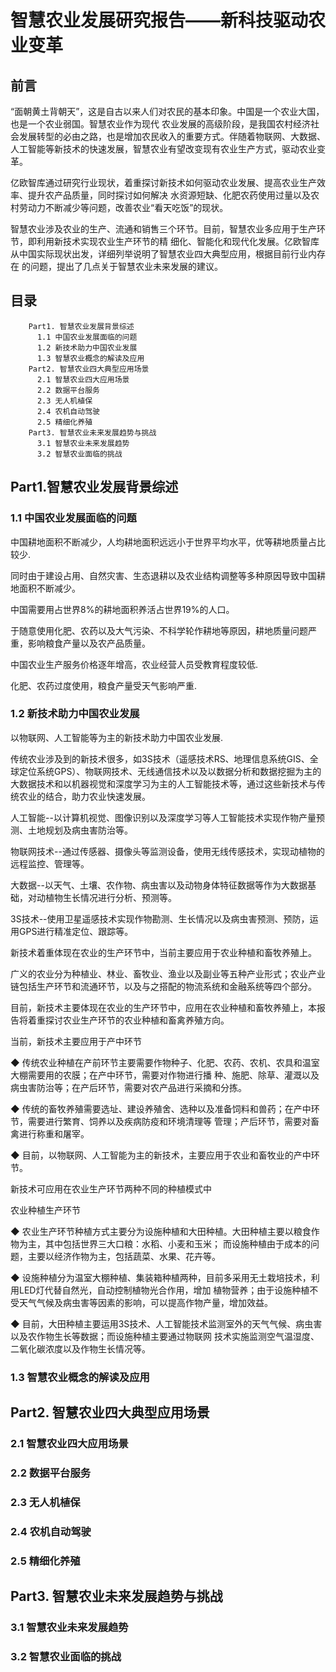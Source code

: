 # 智慧农业发展研究报告——新科技驱动农业变革


## 前言

“面朝黄土背朝天”，这是自古以来人们对农民的基本印象。中国是一个农业大国，也是一个农业弱国。智慧农业作为现代
农业发展的高级阶段，是我国农村经济社会发展转型的必由之路，也是增加农民收入的重要方式。伴随着物联网、大数据、
人工智能等新技术的快速发展，智慧农业有望改变现有农业生产方式，驱动农业变革。

亿欧智库通过研究行业现状，着重探讨新技术如何驱动农业发展、提高农业生产效率、提升农产品质量，同时探讨如何解决
水资源短缺、化肥农药使用过量以及农村劳动力不断减少等问题，改善农业“看天吃饭”的现状。

智慧农业涉及农业的生产、流通和销售三个环节。目前，智慧农业多应用于生产环节，即利用新技术实现农业生产环节的精
细化、智能化和现代化发展。亿欧智库从中国实际现状出发，详细列举说明了智慧农业四大典型应用，根据目前行业内存在
的问题，提出了几点关于智慧农业未来发展的建议。

## 目录

        Part1. 智慧农业发展背景综述
          1.1 中国农业发展面临的问题
          1.2 新技术助力中国农业发展
          1.3 智慧农业概念的解读及应用
        Part2. 智慧农业四大典型应用场景
          2.1 智慧农业四大应用场景
          2.2 数据平台服务
          2.3 无人机植保
          2.4 农机自动驾驶
          2.5 精细化养殖
        Part3. 智慧农业未来发展趋势与挑战
          3.1 智慧农业未来发展趋势
          3.2 智慧农业面临的挑战

## Part1.智慧农业发展背景综述

###  1.1 中国农业发展面临的问题
中国耕地面积不断减少，人均耕地面积远远小于世界平均水平，优等耕地质量占比较少.

同时由于建设占用、自然灾害、生态退耕以及农业结构调整等多种原因导致中国耕地面积不断减少。

中国需要用占世界8%的耕地面积养活占世界19%的人口。

于随意使用化肥、农药以及大气污染、不科学轮作耕地等原因，耕地质量问题严重，影响粮食产量以及农产品质量。

中国农业生产服务价格逐年增高，农业经营人员受教育程度较低.

化肥、农药过度使用，粮食产量受天气影响严重.


### 1.2 新技术助力中国农业发展
以物联网、人工智能等为主的新技术助力中国农业发展.

传统农业涉及到的新技术很多，如3S技术（遥感技术RS、地理信息系统GIS、全球定位系统GPS）、物联网技术、无线通信技术以及以数据分析和数据挖掘为主的大数据技术和以机器视觉和深度学习为主的人工智能技术等，通过这些新技术与传统农业的结合，助力农业快速发展。


人工智能--以计算机视觉、图像识别以及深度学习等人工智能技术实现作物产量预测、土地规划及病虫害防治等。

物联网技术--通过传感器、摄像头等监测设备，使用无线传感技术，实现动植物的远程监控、管理等。

大数据--以天气、土壤、农作物、病虫害以及动物身体特征数据等作为大数据基础，对动植物生长情况进行分析、预测等。

3S技术--使用卫星遥感技术实现作物勘测、生长情况以及病虫害预测、预防，运用GPS进行精准定位、跟踪等。


新技术着重体现在农业的生产环节中，当前主要应用于农业种植和畜牧养殖上。

广义的农业分为种植业、林业、畜牧业、渔业以及副业等五种产业形式；农业产业链包括生产环节和流通环节，以及与之搭配的物流系统和金融系统等四个部分。

目前，新技术主要体现在农业的生产环节中，应用在农业种植和畜牧养殖上，本报告将着重探讨农业生产环节的农业种植和畜禽养殖方向。

当前，新技术主要应用于产中环节

◆ 传统农业种植在产前环节主要需要作物种子、化肥、农药、农机、农具和温室大棚需要用的农膜；在产中环节，需要对作物进行播
种、施肥、除草、灌溉以及病虫害防治等；在产后环节，需要对农产品进行采摘和分拣。

◆ 传统的畜牧养殖需要选址、建设养殖舍、选种以及准备饲料和兽药；在产中环节，需要进行繁育、饲养以及疾病防疫和环境清理等
管理；产后环节，需要对畜禽进行称重和屠宰。

◆ 目前，以物联网、人工智能为主的新技术，主要应用于农业和畜牧业的产中环节。

新技术可应用在农业生产环节两种不同的种植模式中

农业种植生产环节

◆ 农业生产环节种植方式主要分为设施种植和大田种植。大田种植主要以粮食作物为主，其中包括世界三大口粮：水稻、小麦和玉米；
而设施种植由于成本的问题，主要以经济作物为主，包括蔬菜、水果、花卉等。

◆ 设施种植分为温室大棚种植、集装箱种植两种，目前多采用无土栽培技术，利用LED灯代替自然光，自动控制植物光合作用，增加
植物营养；由于设施种植不受天气气候及病虫害等因素的影响，可以提高作物产量，增加效益。

◆ 目前，大田种植主要运用3S技术、人工智能技术监测室外的天气气候、病虫害以及农作物生长等数据；而设施种植主要通过物联网
技术实施监测空气温湿度、二氧化碳浓度以及作物生长情况等。
###  1.3 智慧农业概念的解读及应用

## Part2. 智慧农业四大典型应用场景

### 2.1 智慧农业四大应用场景

### 2.2 数据平台服务

### 2.3 无人机植保

### 2.4 农机自动驾驶

### 2.5 精细化养殖

## Part3. 智慧农业未来发展趋势与挑战

### 3.1 智慧农业未来发展趋势

### 3.2 智慧农业面临的挑战


